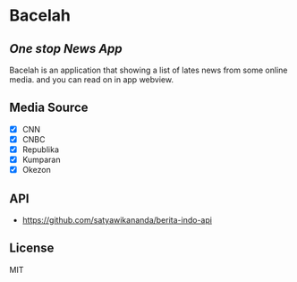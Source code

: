 # Bacelah
## _One stop News App_

Bacelah is an application that showing a list of lates news from some online media. and you can read on in app webview.

## Media Source

- [x] CNN
- [x] CNBC
- [x] Republika
- [x] Kumparan
- [x] Okezon
 
## API
- https://github.com/satyawikananda/berita-indo-api

## License

MIT